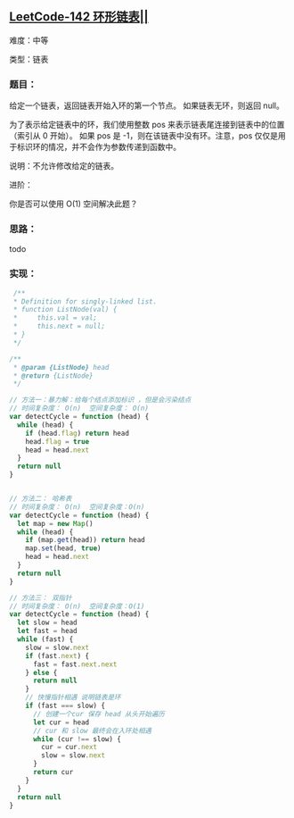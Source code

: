 ## [LeetCode-142 环形链表||](https://leetcode-cn.com/problems/linked-list-cycle-ii/)

难度：中等

类型：链表

### 题目：
给定一个链表，返回链表开始入环的第一个节点。 如果链表无环，则返回 null。

为了表示给定链表中的环，我们使用整数 pos 来表示链表尾连接到链表中的位置（索引从 0 开始）。 如果 pos 是 -1，则在该链表中没有环。注意，pos 仅仅是用于标识环的情况，并不会作为参数传递到函数中。

说明：不允许修改给定的链表。

进阶：

你是否可以使用 O(1) 空间解决此题？

### 思路：
todo



### 实现：

```js
 /**
 * Definition for singly-linked list.
 * function ListNode(val) {
 *     this.val = val;
 *     this.next = null;
 * }
 */

/**
 * @param {ListNode} head
 * @return {ListNode}
 */

// 方法一：暴力解：给每个结点添加标识 ，但是会污染结点
// 时间复杂度： O(n)  空间复杂度： O(n)
var detectCycle = function (head) {
  while (head) {
    if (head.flag) return head
    head.flag = true
    head = head.next
  }
  return null
}


// 方法二： 哈希表
// 时间复杂度： O(n)  空间复杂度：O(n)
var detectCycle = function (head) {
  let map = new Map()
  while (head) {
    if (map.get(head)) return head
    map.set(head, true)
    head = head.next
  }
  return null
}

// 方法三： 双指针 
// 时间复杂度： O(n)  空间复杂度：O(1)
var detectCycle = function (head) {
  let slow = head
  let fast = head
  while (fast) {
    slow = slow.next
    if (fast.next) {
      fast = fast.next.next
    } else {
      return null
    }
    // 快慢指针相遇 说明链表是环
    if (fast === slow) {
      // 创建一个cur 保存 head 从头开始遍历
      let cur = head
      // cur 和 slow 最终会在入环处相遇
      while (cur !== slow) {
        cur = cur.next
        slow = slow.next
      }
      return cur
    }
  }
  return null
}
```
